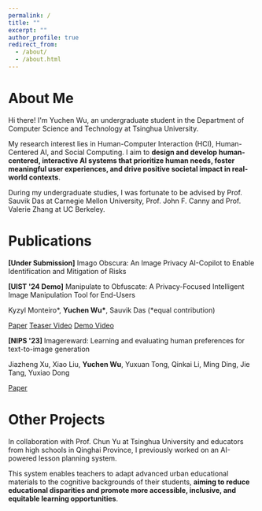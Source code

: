 ```yaml
---
permalink: /
title: ""
excerpt: ""
author_profile: true
redirect_from: 
  - /about/
  - /about.html
---
```


<span class='anchor' id='about-me'></span>

<h1 style="border: 0;">About Me</h1>

Hi there! I'm Yuchen Wu, an undergraduate student in the Department of Computer Science and Technology at Tsinghua University. 

My research interest lies in Human-Computer Interaction (HCI), Human-Centered AI, and Social Computing. I aim to <b>design and develop human-centered, interactive AI systems that prioritize human needs, foster meaningful user experiences, and drive positive societal impact in real-world contexts</b>.

During my undergraduate studies, I was fortunate to be advised by <a href="https://sauvik.me" style="text-decoration: none;">Prof. Sauvik Das</a> at Carnegie Mellon University, <a href="https://www2.eecs.berkeley.edu/Faculty/Homepages/canny.html" style="text-decoration: none;">Prof. John F. Canny</a> and <a href="https://haas.berkeley.edu/faculty/valerie-zhang/" style="text-decoration: none;"> Prof. Valerie Zhang</a> at UC Berkeley.

<!-- # 🔥 News
- *2022.02*: &nbsp;🎉🎉 Lorem ipsum dolor sit amet, consectetur adipiscing elit. Vivamus ornare aliquet ipsum, ac tempus justo dapibus sit amet. 
- *2022.02*: &nbsp;🎉🎉 Lorem ipsum dolor sit amet, consectetur adipiscing elit. Vivamus ornare aliquet ipsum, ac tempus justo dapibus sit amet.  -->

<!-- 📝 Publications -->
<span class='anchor' id='publications'></span>

<h1 style="border: 0">Publications</h1>

<!-- <div class='paper-box'><div class='paper-box-image'><img src='images/500x300.png' alt="sym" width="100%"></div>
<div class='paper-box-text' markdown="1">

[Deep Residual Learning for Image Recognition](https://openaccess.thecvf.com/content_cvpr_2016/papers/He_Deep_Residual_Learning_CVPR_2016_paper.pdf), **Kaiming He**, Xiangyu Zhang, Shaoqing Ren, Jian Sun

**CVPR, 2016** \| [**Project**](https://scholar.google.com/citations?view_op=view_citation&hl=zh-CN&user=DhtAFkwAAAAJ&citation_for_view=DhtAFkwAAAAJ:ALROH1vI_8AC) <strong><span class='show_paper_citations' data='DhtAFkwAAAAJ:ALROH1vI_8AC'></span></strong>
- Lorem ipsum dolor sit amet, consectetur adipiscing elit. Vivamus ornare aliquet ipsum, ac tempus justo dapibus sit amet. 
</div>
</div>

- [Lorem ipsum dolor sit amet, consectetur adipiscing elit. Vivamus ornare aliquet ipsum, ac tempus justo dapibus sit amet](https://github.com), A, B, C, **CVPR 2020** -->

<div class='paper-box'>
<p class='paper-title'><b>[Under Submission]</b> Imago Obscura: An Image Privacy AI-Copilot to Enable Identification and Mitigation of Risks</p>
</div>

<div class='paper-box'>
<p class='paper-title'><b>[UIST '24 Demo]</b> Manipulate to Obfuscate: A Privacy-Focused Intelligent Image Manipulation Tool for End-Users</p>
<p class='paper-author'>Kyzyl Monteiro*, <b>Yuchen Wu*</b>, Sauvik Das (*equal contribution)</p>
<a href="https://doi.org/10.1145/3672539.3686778" class='paper-link'>Paper</a>
<a href="https://youtu.be/WAKPAew2X0M" class="paper-link">Teaser Video</a>
<a href="https://youtu.be/F7omBmMEDYU" class="paper-link">Demo Video</a>
</div>

<div class='paper-box' style="border: 0">
<p class='paper-title'><b>[NIPS '23] </b> Imagereward: Learning and evaluating human preferences for text-to-image generation</p>
<p class='paper-author'>Jiazheng Xu, Xiao Liu, <b>Yuchen Wu</b>, Yuxuan Tong, Qinkai Li, Ming Ding, Jie Tang, Yuxiao Dong</p>
<a href="https://dl.acm.org/doi/10.5555/3666122.3666822" class="paper-link">Paper</a>
</div>

<h1 style="border: 0">Other Projects</h1>
In collaboration with <a href="https://pi.cs.tsinghua.edu.cn/lab/people/ChunYu/" style="text-decoration: none;">Prof. Chun Yu</a> at Tsinghua University and educators from  high schools in Qinghai Province, I previously worked on an AI-powered lesson planning system. 

This system enables teachers to adapt advanced urban educational materials to the cognitive backgrounds of their students, <b>aiming to reduce educational disparities and promote more accessible, inclusive, and equitable learning opportunities</b>.


<!-- # 🎖 Honors and Awards
- *2021.10* Lorem ipsum dolor sit amet, consectetur adipiscing elit. Vivamus ornare aliquet ipsum, ac tempus justo dapibus sit amet. 
- *2021.09* Lorem ipsum dolor sit amet, consectetur adipiscing elit. Vivamus ornare aliquet ipsum, ac tempus justo dapibus sit amet. 

# 📖 Educations
- *2019.06 - 2022.04 (now)*, Lorem ipsum dolor sit amet, consectetur adipiscing elit. Vivamus ornare aliquet ipsum, ac tempus justo dapibus sit amet. 
- *2015.09 - 2019.06*, Lorem ipsum dolor sit amet, consectetur adipiscing elit. Vivamus ornare aliquet ipsum, ac tempus justo dapibus sit amet. 

# 💬 Invited Talks
- *2021.06*, Lorem ipsum dolor sit amet, consectetur adipiscing elit. Vivamus ornare aliquet ipsum, ac tempus justo dapibus sit amet. 
- *2021.03*, Lorem ipsum dolor sit amet, consectetur adipiscing elit. Vivamus ornare aliquet ipsum, ac tempus justo dapibus sit amet.  \| [\[video\]](https://github.com/)

# 💻 Internships
- *2019.05 - 2020.02*, [Lorem](https://github.com/), China. -->